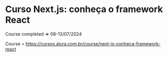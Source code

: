 # Curso Next.js: conheça o framework React

Course completed => 08-13/07/2024

Course = https://cursos.alura.com.br/course/next-js-conheca-framework-react